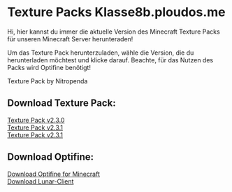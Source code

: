 # Texture Packs Klasse8b.ploudos.me

Hi, hier kannst du immer die aktuelle Version des Minecraft Texture Packs für unseren Minecraft Server herunteraden!

Um das Texture Pack herunterzuladen, wähle die Version, die du herunterladen möchtest und klicke darauf. Beachte, für das Nutzen des Packs wird Optifine benötigt!


Texture Pack by Nitropenda

## Download Texture Pack: 
         
[Texture Pack v2.3.0](https://nitropenda.github.io/Klasse8b-V2.3.0/)      
[Texture Pack v2.3.1](https://nitropenda.github.io/Klasse8b-V2.3.1/)                                            
[Texture Pack v2.3.1](https://nitropenda.github.io/Klasse8b-V2.3.2/)                          
                                                                                 
## Download Optifine:                                                  

[Download Optifine for Minecraft](https://optifine.net/downloads)                
[Download Lunar-Client](https://www.lunarclient.com/download/)
